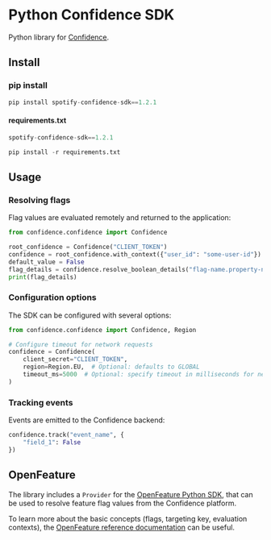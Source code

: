 # Python Confidence SDK

Python library for [Confidence](https://confidence.spotify.com/).

## Install

### pip install
<!---x-release-please-start-version-->
```python
pip install spotify-confidence-sdk==1.2.1
```

#### requirements.txt
```python
spotify-confidence-sdk==1.2.1

pip install -r requirements.txt
```
<!---x-release-please-end-->

## Usage

### Resolving flags

Flag values are evaluated remotely and returned to the application:

```python
from confidence.confidence import Confidence

root_confidence = Confidence("CLIENT_TOKEN")
confidence = root_confidence.with_context({"user_id": "some-user-id"})
default_value = False
flag_details = confidence.resolve_boolean_details("flag-name.property-name", default_value)
print(flag_details)
```

### Configuration options

The SDK can be configured with several options:

```python
from confidence.confidence import Confidence, Region

# Configure timeout for network requests
confidence = Confidence(
    client_secret="CLIENT_TOKEN",
    region=Region.EU,  # Optional: defaults to GLOBAL
    timeout_ms=5000  # Optional: specify timeout in milliseconds for network requests (default: 10000ms)
)
```

### Tracking events

Events are emitted to the Confidence backend:

```python
confidence.track("event_name", {
	"field_1": False
})
```

## OpenFeature

The library includes a `Provider` for
the [OpenFeature Python SDK](https://openfeature.dev/docs/tutorials/getting-started/python), that can be
used to resolve feature flag values from the Confidence platform.

To learn more about the basic concepts (flags, targeting key, evaluation contexts),
the [OpenFeature reference documentation](https://openfeature.dev/docs/reference/intro) can be
useful.
